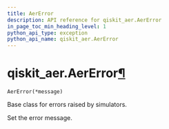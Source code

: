 ```yaml
---
title: AerError
description: API reference for qiskit_aer.AerError
in_page_toc_min_heading_level: 1
python_api_type: exception
python_api_name: qiskit_aer.AerError
---
```


# qiskit\_aer.AerError[¶](#qiskit-aer-aererror "Permalink to this headline")

<span id="qiskit_aer.AerError" />

`AerError(*message)`

Base class for errors raised by simulators.

Set the error message.

